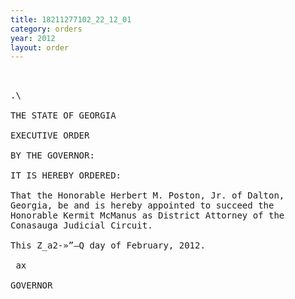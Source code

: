 ```yaml
---
title: 18211277102_22_12_01
category: orders
year: 2012
layout: order
---
```


<pre>   

.\

THE STATE OF GEORGIA

EXECUTIVE ORDER

BY THE GOVERNOR:

IT IS HEREBY ORDERED:

That the Honorable Herbert M. Poston, Jr. of Dalton,
Georgia, be and is hereby appointed to succeed the
Honorable Kermit McManus as District Attorney of the
Conasauga Judicial Circuit.

This Z_a2-»”—Q day of February, 2012.

 ax 

GOVERNOR

</pre>
